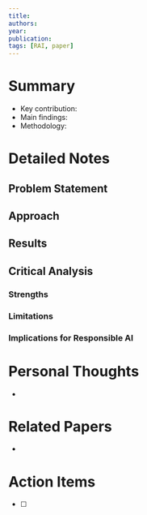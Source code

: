 ```yaml
---
title: 
authors: 
year: 
publication: 
tags: [RAI, paper]
---
```

# Summary
- Key contribution:
- Main findings:
- Methodology:

# Detailed Notes
## Problem Statement

## Approach

## Results

## Critical Analysis
### Strengths

### Limitations

### Implications for Responsible AI

# Personal Thoughts
- 

# Related Papers
- 

# Action Items
- [ ]